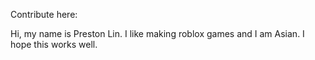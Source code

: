 Contribute here:

Hi, my name is Preston Lin. I like making roblox games and I am Asian. I hope this works well.
